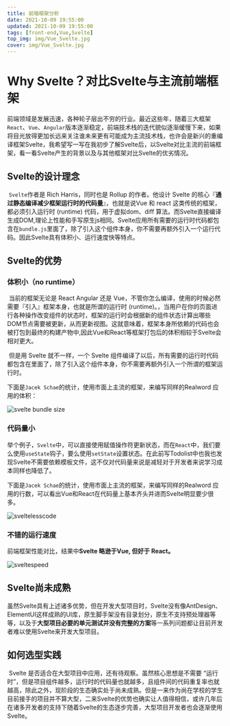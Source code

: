 ```yaml
---
title: 前端框架分析
date: 2021-10-09 19:55:00
updated: 2021-10-09 19:55:00
tags: [front-end,Vue,Svelte]
top_img: img/Vue_Svelte.jpg
cover: img/Vue_Svelte.jpg
---
```


# Why Svelte？对比Svelte与主流前端框架

​		前端领域是发展迅速，各种轮子层出不穷的行业。最近这些年，随着三大框架`React`、`Vue`、`Angular`版本逐渐稳定，前端技术栈的迭代貌似逐渐缓慢下来，如果将目光放得更加长远来关注谁未来更有可能成为主流技术栈，也许会是新兴的重编译框架Svelte，我希望写一写在我初步了解Svelte后，以Svelte对比主流的前端框架，看一看Svelte产生的背景以及与其他框架对比Svelte的优劣情况。

## Svelte的设计理念

​		`Svelte`作者是 Rich Harris，同时也是 Rollup 的作者。他设计 Svelte 的核心『**通过静态编译减少框架运行时的代码量**』，也就是说Vue 和 react 这类传统的框架，都必须引入运行时 (runtime) 代码，用于虚拟dom、diff 算法。而Svelte直接编译生成DOM,理论上性能和手写原生js相同。Svelte应用所有需要的运行时代码都包含在`bundle.js`里面了，除了引入这个组件本身，你不需要再额外引入一个运行代码。因此Svelte具有体积小、运行速度快等特点。

## Svelte的优势

### 体积小（no runtime）

​		当前的框架无论是 React Angular 还是 Vue，不管你怎么编译，使用的时候必然需要『引入』框架本身，也就是所谓的运行时 (runtime)。，当用户在你的页面进行各种操作改变组件的状态时，框架的运行时会根据新的组件状态计算出哪些DOM节点需要被更新，从而更新视图。这就意味着，框架本身所依赖的代码也会被打包到最终的构建产物中,因此Vue和React等框架打包后的体积相较于Svelte会相对更大。

​		但是用 Svelte 就不一样，一个 Svelte 组件编译了以后，所有需要的运行时代码都包含在里面了，除了引入这个组件本身，你不需要再额外引入一个所谓的框架运行时。

​		下面是`Jacek Schae`的统计，使用市面上主流的框架，来编写同样的Realword 应用的体积：

![svelte bundle size](https://miro.medium.com/max/2000/1*6HK361f-UDqNpWuTA68jHw.png)



### 代码量小

举个例子，`Svelte`中，可以直接使用赋值操作符更新状态，而在`React`中，我们要么使用`useState`钩子，要么使用`setState`设置状态。在此前写Todolist中也我也发现Svelte不需要依赖模板文件，这不仅对代码量来说是减轻对于开发者来说学习成本同样也降低了。

下面是`Jacek Schae`的统计，使用市面上主流的框架，来编写同样的Realword 应用的行数，可以看出Vue和React在代码量上基本齐头并进而Svelte明显要少很多。



![sveltelesscode](https://miro.medium.com/max/2000/1*X6JjPo0y6L02KB7F0RvVlg.png)

### 不错的运行速度

前端框架性能对比，结果中**Svelte 略逊于Vue, 但好于 React。**

![sveltespeed](https://miro.medium.com/max/2000/1*-adYkKBH0YgvRYPp2gbs5Q.png)

## Svelte尚未成熟

​		虽然Svelte具有上述诸多优势，但在开发大型项目时，Svelte没有像AntDesign、ElementUI这样成熟的UI库，原生脚手架没有目录划分，原生不支持预处理器等等，以及于**大型项目必要的单元测试并没有完整的方案**等一系列问题都让目前开发者难以使用Svelte来开发大型项目。

## 如何选型实践

​		Svelte 是否适合在大型项目中应用，还有待观察。虽然核心思想是不需要 “运行时”，但是项目组件越多，运行时的代码量也就越多，且组件间的代码重复率也就越高，除此之外，现阶段的生态确实处于尚未成熟。但是一来作为尚在学校的学生目前接手的项目并不算大型，二来Svelte的优势也确实让人值得相信，或许几年后在诸多开发者的支持下随着Svelte的生态逐步完善，大型项目开发者也会逐渐使用Svelte。

